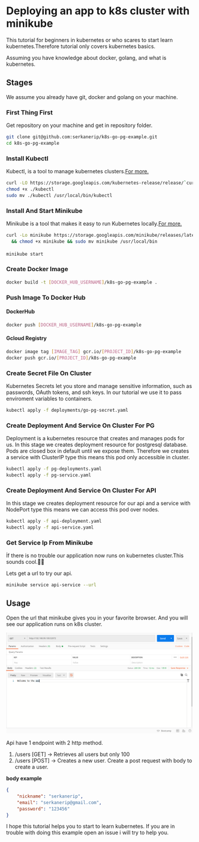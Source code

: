 # Deploying an app to k8s cluster with minikube

This tutorial for beginners in kubernetes or who scares to start learn kubernetes.Therefore tutorial only covers kubernetes basics.

Assuming you have knowledge about docker, golang, and what is kubernetes.

## Stages

We assume you already have git, docker and golang on your machine.

### First Thing First

Get repository on your machine and get in repository folder.

```bash
git clone git@github.com:serkanerip/k8s-go-pg-example.git
cd k8s-go-pg-example
```

### Install Kubectl

Kubectl, is a tool to manage kubernetes clusters.[For more.](https://kubernetes.io/docs/reference/kubectl/overview/)

```bash
curl -LO https://storage.googleapis.com/kubernetes-release/release/`curl -s https://storage.googleapis.com/kubernetes-release/release/stable.txt`/bin/linux/amd64/kubectl
chmod +x ./kubectl
sudo mv ./kubectl /usr/local/bin/kubectl
```

### Install And Start Minikube

Minikube is a tool that makes it easy to run Kubernetes locally.[For more.](https://kubernetes.io/docs/setup/learning-environment/minikube/)

```bash
curl -Lo minikube https://storage.googleapis.com/minikube/releases/latest/minikube-linux-amd64 \
  && chmod +x minikube && sudo mv minikube /usr/local/bin

minikube start
```

### Create Docker Image

```bash
docker build -t [DOCKER_HUB_USERNAME]/k8s-go-pg-example .
```

### Push Image To Docker Hub

#### DockerHub

```bash
docker push [DOCKER_HUB_USERNAME]/k8s-go-pg-example
```
#### Gcloud Registry

```bash
docker image tag [IMAGE_TAG] gcr.io/[PROJECT_ID]/k8s-go-pg-example
docker push gcr.io/[PROJECT_ID]/k8s-go-pg-example
```

### Create Secret File On Cluster

Kubernetes Secrets let you store and manage sensitive information, such as passwords, OAuth tokens, and ssh keys. In our tutorial we use it to pass enviroment variables to containers.

```bash
kubectl apply -f deployments/go-pg-secret.yaml
```

### Create Deployment And Service On Cluster For PG

Deployment is a kubernetes resource that creates and manages pods for us. In this stage we creates deployment resource for postgresql database. Pods are closed box in default until we expose them. Therefore we creates a service with ClusterIP type this means this pod only accessible in cluster.

```bash
kubectl apply -f pg-deployments.yaml
kubectl apply -f pg-service.yaml
```

### Create Deployment And Service On Cluster For API

In this stage we creates deployment resource for our api and a service with NodePort type this means we can access this pod over nodes.

```bash
kubectl apply -f api-deployment.yaml
kubectl apply -f api-service.yaml
```

### Get Service Ip From Minikube

İf there is no trouble our application now runs on kubernetes cluster.This sounds cool.🎉🎉

Lets get a url to try our api.

```bash
minikube service api-service --url
```

## Usage

Open the url that minikube gives you in your favorite browser. And you will see our application runs on k8s cluster.

![](./assets/ss.png)

Api have 1 endpoint with 2 http method.
1. /users [GET] -> Retrieves all users but only 100
2. /users [POST] -> Creates a new user. Create a post request with body to create a user.

**body example**
```json
{
    "nickname": "serkanerip",
    "email": "serkanerip@gmail.com",
    "password": "123456"
}
```

I hope this tutorial helps you to start to learn kubernetes. If you are in trouble with doing this example open an issue i will try to help you.
